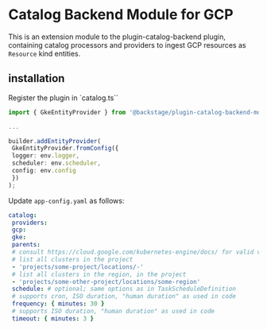 # Catalog Backend Module for GCP

This is an extension module to the plugin-catalog-backend plugin, containing catalog processors and providers to ingest GCP resources as `Resource` kind entities.

## installation

Register the plugin in `catalog.ts``

```typescript
import { GkeEntityProvider } from '@backstage/plugin-catalog-backend-module-gcp';

...

builder.addEntityProvider(
 GkeEntityProvider.fromConfig({
 logger: env.logger,
 scheduler: env.scheduler,
 config: env.config
 })
);
```

Update `app-config.yaml` as follows:

```yaml
catalog:
 providers:
 gcp:
 gke:
 parents:
 # consult https://cloud.google.com/kubernetes-engine/docs/ for valid values
 # list all clusters in the project
 - 'projects/some-project/locations/-'
 # list all clusters in the region, in the project
 - 'projects/some-other-project/locations/some-region'
 schedule: # optional; same options as in TaskScheduleDefinition
 # supports cron, ISO duration, "human duration" as used in code
 frequency: { minutes: 30 }
 # supports ISO duration, "human duration" as used in code
 timeout: { minutes: 3 }
```
